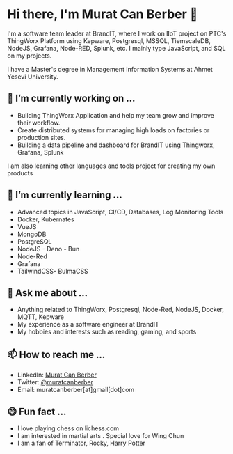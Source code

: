 # Hi there, I'm Murat Can Berber 👋

I'm a software team leader at BrandIT, where I work on IIoT project on PTC's ThingWorx Platform using Kepware, Postgresql, MSSQL, TiemscaleDB, NodeJS, Grafana, Node-RED, Splunk, etc. I mainly type JavaScript, and SQL on my projects.

I have a Master's degree in Management Information Systems at Ahmet Yesevi University.

## 🔭 I’m currently working on ...
- Building ThingWorx Application and help my team grow and improve their workflow.
- Create distributed systems for managing high loads on factories or production sites.
- Building a data pipeline and dashboard for BrandIT using Thingworx, Grafana, Splunk

I am also learning other languages and tools project for creating my own products

## 🌱 I’m currently learning ...

- Advanced topics in JavaScript, CI/CD, Databases, Log Monitoring Tools 
- Docker, Kubernates
- VueJS
- MongoDB
- PostgreSQL
- NodeJS - Deno - Bun
- Node-Red
- Grafana
- TailwindCSS- BulmaCSS

## 💬 Ask me about ...

- Anything related to ThingWorx, Postgresql, Node-Red, NodeJS, Docker, MQTT, Kepware
- My experience as a software engineer at BrandIT
- My hobbies and interests such as reading, gaming, and sports

## 📫 How to reach me ...

- LinkedIn: [Murat Can Berber](https://www.linkedin.com/muratcanberber/)
- Twitter: [@muratcanberber](https://www.linkedin.com/muratcanberber/)
- Email: muratcanberber[at]gmail[dot]com

## 😄 Fun fact ...

- I love playing chess on lichess.com
- I am interested in martial arts . Special love for Wing Chun
- I am a fan of Terminator, Rocky, Harry Potter
